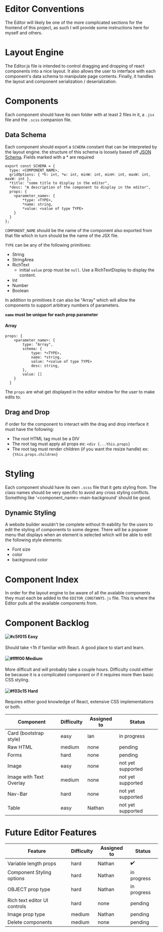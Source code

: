 # Editor Conventions
The Editor will likely be one of the more complicated sections for the frontend of this project, as such I will provide
some instructions here for myself and others.

# Layout Engine
The Editor.js file is intended to control dragging and dropping of react components into a nice layout.
It also allows the user to interface with each component's data schema to manipulate page contents. Finally, it handles
the layout and component serialization / deserialization.

# Components
Each component should have its own folder with at least 2 files in it, a `.jsx` file and the `.scss` companion file. 

## Data Schema
Each component should export a `SCHEMA` constant that can be interpreted by the layout engine. the structure of
this schema is loosely based off [JSON Schema](https://json-schema.org/). Fields marked with a * are required

    export const SCHEMA = {
      type: <COMPONENT_NAME>,
      gridOptions: { *h: int, *w: int, minW: int, minH: int, maxW: int, maxW: int },
      *title: "some title to display in the editor",
      *desc: "A description of the component to display in the editor",
      props: {
        <parameter_name>: {
            *type: <TYPE>,
            *name: string,
            *value: <value of type TYPE>
        }
      }
    };
    
`COMPONENT_NAME` should be the name of the component also exported from that file which in turn should be the name of the JSX file.

`TYPE` can be any of the following primitives:

 - String
 - StringArea
 - RichText 
    - initial `value` prop must be `null`. Use a RichTextDisplay to display the content.
 - Int
 - Number
 - Boolean

 In addition to primitives it can also be "Array" which will allow the components to support arbitrary numbers of parameters.

**`name` must be unique for each prop parameter**

#### Array
    props: {
        <parameter_name>: {
            type: "Array",
            schema: {
                type: *<TYPE>,
                name: *string,
                value: *<value of type TYPE>
                desc: string,
            },
            value: []
        }
      }
      
The `props` are what get displayed in the editor window for the user to make edits to.

## Drag and Drop
if order for the component to interact with the drag and drop interface it must have the following:

 - The root HTML tag must be a DIV
 - The root tag must apply all props ex: `<div {...this.props}`
 - The root tag must render children (if you want the resize handle) ex: `{this.props.children}`

# Styling
Each component should have its own `.scss` file that it gets styling from. The class names should be very specific to
avoid any cross styling conflicts. Something like '<component_name>-main-background' should be good.

## Dynamic Styling
A website builder wouldn't be complete without th eability for the users to edit the styling of components to some degree.
There will be a popover menu that displays when an element is selected which will be able to edit the following style elements:

 - Font size
 - color
 - background color
 

# Component Index
In order for the layout engine to be aware of all the avalable components they must each be added to the `EDITOR_CONSTANTS.js`
file. This is where the Editor pulls all the available components from.

# Component Backlog
 <!-- red - #f03c15
 yellow - #ffff00 
 green - #c5f015 -->
#### ![#c5f015](https://placehold.it/15/c5f015/000000?text=+) Easy
Should take <1h if familiar with React. A good place to start and learn.

#### ![#ffff00](https://placehold.it/15/ffff00/000000?text=+) Medium
More difficult and will probably take a couple hours. Difficulty could either be because it is a complicated
component or if it requires more then basic CSS styling.

#### ![#f03c15](https://placehold.it/15/f03c15/000000?text=+) Hard
Requires either good knowledge of React, extensive CSS implementations or both.

 
|Component                      | Difficulty        | Assigned to       | Status            |
|-------------------------------|-------------------|-------------------|-------------------|
|Card (bootstrap style)         |easy               |Ian                |in progress        |
|Raw HTML                       |medium             |none               |pending            |
|Forms                          |hard               |none               |pending            |
|Image                          |easy               |none               |not yet supported  |
|Image with Text Overlay        |medium             |none               |not yet supported  |
|Nav-Bar                        |hard               |none               |not yet supported  |
|Table                          |easy               |Nathan             |not yet supported  |

# Future Editor Features

|Feature                        | Difficulty        | Assigned to       | Status            |
|-------------------------------|-------------------|-------------------|-------------------|
|Variable length props          |hard               |Nathan             |:heavy_check_mark: |
|Component Styling options      |hard               |Nathan             |in progress        |
|OBJECT prop type               |hard               |Nathan             |in progress        |
|Rich text editor UI controls   |hard               |none               |pending            |
|Image prop type                |medium             |Nathan             |pending            |
|Delete components              |medium             |none               |pending            |
